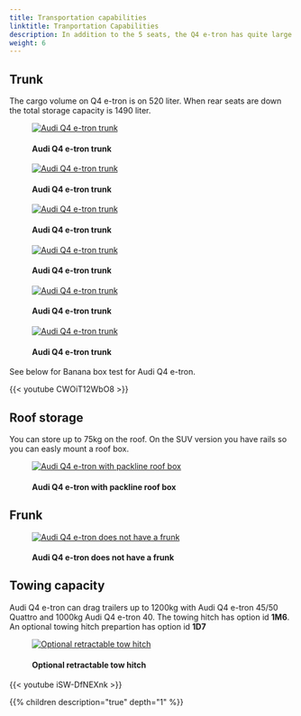 ```yaml
---
title: Transportation capabilities
linktitle: Tranportation Capabilities
description: In addition to the 5 seats, the Q4 e-tron has quite large trunk in addition to roof storage and trailer capabilities.
weight: 6
---
```

<!-- markdownlint-disable MD033 -->

## Trunk

The cargo volume on Q4 e-tron is on 520 liter. When rear seats are down the total storage capacity is 1490 liter.

<figure>
    <a href="https://media.electrichasgoneaudi.net/multimedia/models/q4-e-tron/transportation/trunk_1.jpg">
        <img src="https://media.electrichasgoneaudi.net/multimedia/models/q4-e-tron/transportation/trunk_1s.jpg" alt="Audi Q4 e-tron trunk" title="Audi Q4 e-tron trunk">
    </a>
    <figcaption><h4>Audi Q4 e-tron trunk</h4></figcaption>
</figure>

<figure>
    <a href="https://media.electrichasgoneaudi.net/multimedia/models/q4-e-tron/transportation/trunk_2.jpg">
        <img src="https://media.electrichasgoneaudi.net/multimedia/models/q4-e-tron/transportation/trunk_2s.jpg" alt="Audi Q4 e-tron trunk" title="Audi Q4 e-tron trunk">
    </a>
    <figcaption><h4>Audi Q4 e-tron trunk</h4></figcaption>
</figure>

<figure>
    <a href="https://media.electrichasgoneaudi.net/multimedia/models/q4-e-tron/transportation/trunk_3.jpg">
        <img src="https://media.electrichasgoneaudi.net/multimedia/models/q4-e-tron/transportation/trunk_3s.jpg" alt="Audi Q4 e-tron trunk" title="Audi Q4 e-tron trunk">
    </a>
    <figcaption><h4>Audi Q4 e-tron trunk</h4></figcaption>
</figure>

<figure>
    <a href="https://media.electrichasgoneaudi.net/multimedia/models/q4-e-tron/transportation/trunk_4.jpg">
        <img src="https://media.electrichasgoneaudi.net/multimedia/models/q4-e-tron/transportation/trunk_4s.jpg" alt="Audi Q4 e-tron trunk" title="Audi Q4 e-tron trunk">
    </a>
    <figcaption><h4>Audi Q4 e-tron trunk</h4></figcaption>
</figure>

<figure>
    <a href="https://media.electrichasgoneaudi.net/multimedia/models/q4-e-tron/transportation/trunk_5.jpg">
        <img src="https://media.electrichasgoneaudi.net/multimedia/models/q4-e-tron/transportation/trunk_5s.jpg" alt="Audi Q4 e-tron trunk" title="Audi Q4 e-tron trunk">
    </a>
    <figcaption><h4>Audi Q4 e-tron trunk</h4></figcaption>
</figure>

<figure>
    <a href="https://media.electrichasgoneaudi.net/multimedia/models/q4-e-tron/transportation/trunk_6.jpg">
        <img src="https://media.electrichasgoneaudi.net/multimedia/models/q4-e-tron/transportation/trunk_6s.jpg" alt="Audi Q4 e-tron trunk" title="Audi Q4 e-tron trunk">
    </a>
    <figcaption><h4>Audi Q4 e-tron trunk</h4></figcaption>
</figure>

See below for Banana box test for Audi Q4 e-tron.

{{< youtube CWOiT12WbO8 >}}

## Roof storage

You can store up to 75kg on the roof. On the SUV version you have rails so you can easly mount a roof box.

<figure>
    <a href="https://media.electrichasgoneaudi.net/multimedia/models/q4-e-tron/transportation/roofbox.jpg">
        <img src="https://media.electrichasgoneaudi.net/multimedia/models/q4-e-tron/transportation/roofboxs.jpg" alt="Audi Q4 e-tron with packline roof box" title="Audi Q4 e-tron with packline roof box">
    </a>
    <figcaption><h4>Audi Q4 e-tron with packline roof box</h4></figcaption>
</figure>

## Frunk

<figure>
    <a href="https://media.electrichasgoneaudi.net/multimedia/models/q4-e-tron/transportation/nofrunk.jpg">
        <img src="https://media.electrichasgoneaudi.net/multimedia/models/q4-e-tron/transportation/nofrunks.jpg" alt="Audi Q4 e-tron does not have a frunk" title="Audi Q4 e-tron does not have a frunk">
    </a>
    <figcaption><h4>Audi Q4 e-tron does not have a frunk</h4></figcaption>
</figure>


## Towing capacity

Audi Q4 e-tron can drag trailers up to 1200kg with Audi Q4 e-tron 45/50 Quattro and 1000kg Audi Q4 e-tron 40.
The towing hitch has option id **1M6**.  An optional towing hitch prepartion has option id **1D7**


<figure>
    <a href="https://media.electrichasgoneaudi.net/multimedia/models/q4-e-tron/transportation/towhitch.jpg">
        <img src="https://media.electrichasgoneaudi.net/multimedia/models/q4-e-tron/transportation/towhitchs.jpg" alt="Optional retractable tow hitch" title="Optional retractable tow hitch">
    </a>
    <figcaption><h4>Optional retractable tow hitch</h4></figcaption>
</figure>

{{< youtube iSW-DfNEXnk >}}



{{% children description="true" depth="1" %}}
